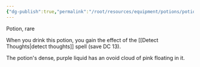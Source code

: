 ```yaml
---
{"dg-publish":true,"permalink":"/root/resources/equipment/potions/potion-of-mind-reading/"}
---
```


Potion, rare 

When you drink this potion, you gain the effect of the [[Detect Thoughts\|detect thoughts]] spell (save DC 13). 

The potion's dense, purple liquid has an ovoid cloud of pink floating in it.